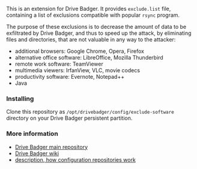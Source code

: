 This is an extension for Drive Badger. It provides `exclude.list` file, containing a list of exclusions compatible with popular `rsync` program.

The purpose of these exclusions is to decrease the amount of data to be exfiltrated by Drive Badger, and thus to speed up the attack,
by eliminating files and directories, that are not valuable in any way to the attacker:

- additional browsers: Google Chrome, Opera, Firefox
- alternative office software: LibreOffice, Mozilla Thunderbird
- remote work software: TeamViewer
- multimedia viewers: IrfanView, VLC, movie codecs
- productivity software: Evernote, Notepad++
- Java

### Installing

Clone this repository as `/opt/drivebadger/config/exclude-software` directory on your Drive Badger persistent partition.

### More information

- [Drive Badger main repository](https://github.com/drivebadger/drivebadger)
- [Drive Badger wiki](https://github.com/drivebadger/drivebadger/wiki)
- [description, how configuration repositories work](https://github.com/drivebadger/drivebadger/wiki/Configuration-repositories)
